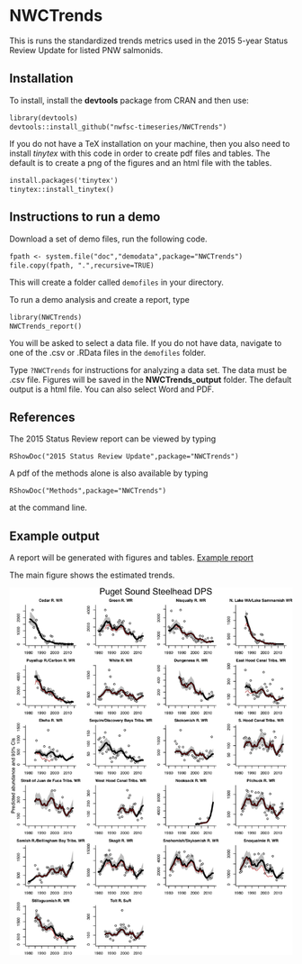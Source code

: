 # NWCTrends

This is runs the standardized trends metrics used in the 2015 5-year Status Review Update for listed PNW salmonids.  

## Installation

To install, install the **devtools** package from CRAN and then use:
```
library(devtools)
devtools::install_github("nwfsc-timeseries/NWCTrends")
```

If you do not have a TeX installation on your machine, then you also need to install *tinytex* with this code in order to create pdf files and tables. The default is to create a png of the figures and an html file with the tables.

```
install.packages('tinytex')
tinytex::install_tinytex()
```

## Instructions to run a demo

Download a set of demo files, run the following code.
```
fpath <- system.file("doc","demodata",package="NWCTrends")
file.copy(fpath, ".",recursive=TRUE)
```
This will create a folder called `demofiles` in your directory.

To run a demo analysis and create a report, type 
```
library(NWCTrends)
NWCTrends_report()
```
You will be asked to select a data file. If you do not have data, navigate to one of the .csv or .RData files in the `demofiles` folder.

Type `?NWCTrends` for instructions for analyzing a data set. The data must be .csv file. Figures will be saved in the **NWCTrends_output** folder.  The default output is a html file. You can also select Word and PDF.

## References

The 2015 Status Review report can be viewed by typing
```
RShowDoc("2015 Status Review Update",package="NWCTrends")
```

A pdf of the methods alone is also available by typing
```
RShowDoc("Methods",package="NWCTrends")
```
at the command line. 

## Example output

A report will be generated with figures and tables. [Example report](inst/doc/example.html)

The main figure shows the estimated trends.

![](inst/doc/main_fig.jpg)

